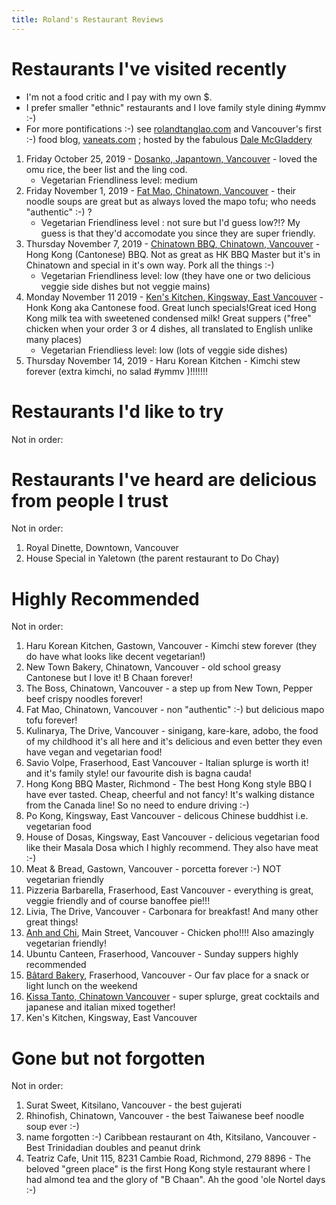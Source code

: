 ```yaml
---
title: Roland's Restaurant Reviews
---
```


# Restaurants I've visited recently

- I'm not a food critic and I pay with my own \$.
- I prefer smaller "ethnic" restaurants and I love family style dining #ymmv :-)
- For more pontifications :-) see [rolandtanglao.com](http://rolandtanglao.com/) and
  Vancouver's first :-) food blog, [vaneats.com](http://vaneats.com/) ; hosted by the fabulous
  [Dale McGladdery](https://www.group42.ca/)

1. Friday October 25, 2019 - [Dosanko, Japantown, Vancouver](http://dosankorestaurant.ca/) - loved the omu rice, the beer list and the ling cod.
   - Vegetarian Friendliness level: medium
1. Friday November 1, 2019 - [Fat Mao, Chinatown, Vancouver](http://www.fatmaonoodles.com/) - their noodle soups are great but as always loved the mapo tofu; who needs "authentic" :-) ?
   - Vegetarian Friendliness level : not sure but I'd guess low?!? My guess is that they'd accomodate you since they are super friendly.
1. Thursday November 7, 2019 - [Chinatown BBQ, Chinatown, Vancouver](https://chinatownbbq.com/) - Hong Kong (Cantonese) BBQ.
   Not as great as HK BBQ Master but it's in Chinatown and special in it's
   own way. Pork all the things :-)
   - Vegetarian Friendliness level: low (they have one or two delicious veggie side dishes but not veggie mains)
1. Monday November 11 2019 - [Ken's Kitchen, Kingsway, East Vancouver](https://kenskitchenvancouver.com/) - Honk Kong aka Cantonese food.
   Great lunch specials!Great iced Hong Kong milk tea with sweetened condensed milk!
   Great suppers ("free" chicken when your order 3 or 4 dishes, all
   translated to English unlike many places)
   - Vegetarian Friendliess level: low (lots of veggie side dishes)
1. Thursday November 14, 2019 - Haru Korean Kitchen - Kimchi stew forever (extra kimchi, no salad #ymmv )!!!!!!!

# Restaurants I'd like to try

Not in order:

# Restaurants I've heard are delicious from people I trust

Not in order:

1. Royal Dinette, Downtown, Vancouver
1. House Special in Yaletown (the parent restaurant to Do Chay)

# Highly Recommended

Not in order:

1. Haru Korean Kitchen, Gastown, Vancouver - Kimchi stew forever (they do have what looks like decent vegetarian!)
1. New Town Bakery, Chinatown, Vancouver - old school greasy Cantonese but I love it! B Chaan forever!
1. The Boss, Chinatown, Vancouver - a step up from New Town, Pepper beef crispy noodles forever!
1. Fat Mao, Chinatown, Vancouver - non "authentic" :-) but delicious mapo tofu forever!
1. Kulinarya, The Drive, Vancouver - sinigang, kare-kare, adobo, the food of my childhood it's all here and it's delicious and
   even better they even have vegan and vegetarian food!
1. Savio Volpe, Fraserhood, East Vancouver - Italian splurge is worth it! and it's family style! our favourite dish is bagna cauda!
1. Hong Kong BBQ Master, Richmond - The best Hong Kong style BBQ I have ever tasted. Cheap, cheerful and not fancy! It's walking distance from the Canada line!
   So no need to endure driving :-)
1. Po Kong, Kingsway, East Vancouver - delicous Chinese buddhist i.e. vegetarian food
1. House of Dosas, Kingsway, East Vancouver - delicious vegetarian food like their Masala Dosa which I highly recommend. They also
   have meat :-)
1. Meat & Bread, Gastown, Vancouver - porcetta forever :-) NOT vegetarian friendly
1. Pizzeria Barbarella, Fraserhood, East Vancouver - everything is great, veggie friendly and of course banoffee pie!!!
1. Livia, The Drive, Vancouver - Carbonara for breakfast! And many other great things!
1. [Anh and Chi](https://www.anhandchi.com/), Main Street, Vancouver -
   Chicken pho!!!! Also amazingly vegetarian friendly!
1. Ubuntu Canteen, Fraserhood, Vancouver - Sunday suppers highly recommended
1. [Bâtard Bakery](http://batardbakery.com/), Fraserhood, Vancouver - Our fav place for a snack or light lunch on the
   weekend
1. [Kissa Tanto, Chinatown Vancouver](http://www.kissatanto.com/) - super splurge, great cocktails and japanese and italian mixed together!
1. Ken's Kitchen, Kingsway, East Vancouver

# Gone but not forgotten

Not in order:

1. Surat Sweet, Kitsilano, Vancouver - the best gujerati
1. Rhinofish, Chinatown, Vancouver - the best Taiwanese beef noodle soup ever :-)
1. name forgotten :-) Caribbean restaurant on 4th, Kitsilano, Vancouver - Best Trinidadian doubles and peanut drink
1. Teatriz Cafe, Unit 115, 8231 Cambie Road, Richmond, 279 8896 - The beloved "green place"
   is the first Hong Kong style restaurant where I had almond tea and the glory of "B Chaan".
   Ah the good 'ole Nortel days :-)
